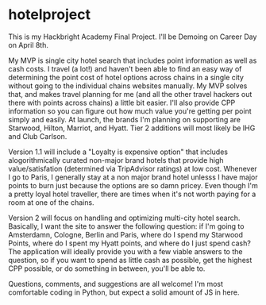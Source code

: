 hotelproject
============

This is my Hackbright Academy Final Project. I'll be Demoing on Career Day on April 8th.

My MVP is single city hotel search that includes point information as well as cash costs.  I travel (a lot!) and haven't been able to find an easy way of determining the point cost of hotel options across chains in a single city without going to the individual chains websites manually.  My MVP solves that, and makes travel planning for me (and all the other travel hackers out there with points across chains) a little bit easier.  I'll also provide CPP information so you can figure out how much value you're getting per point simply and easily.  At launch, the brands I'm planning on supporting are Starwood, Hilton, Marriot, and Hyatt.  Tier 2 additions will most likely be IHG and Club Carlson.

Version 1.1 will include a "Loyalty is expensive option" that includes alogorithmically curated non-major brand hotels that provide high value/satisfation (determined via TripAdvisor ratings) at low cost.  Whenever I go to Paris, I generally stay at a non major brand hotel unlesss I have major points to burn just because the options are so damn pricey.  Even though I'm a pretty loyal hotel traveller, there are times when it's not worth paying for a room at one of the chains.

Version 2 will focus on handling and optimizing multi-city hotel search. Basically, I want the site to answer the following question: if I'm going to Amsterdamn, Cologne, Berlin and Paris, where do I spend my Starwood Points, where do I spent my Hyatt points, and where do I just spend cash?  The application will ideally provide you with a few viable answers to the question, so if you want to spend as little cash as possible, get the highest CPP possible, or do something in between, you'll be able to.

Questions, comments, and suggestions are all welcome! I'm most comfortable coding in Python, but expect a solid amount of JS in here.
